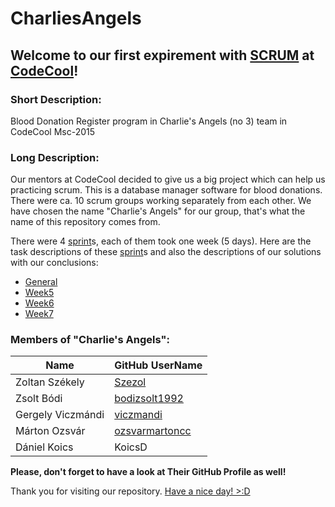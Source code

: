 # CharliesAngels
## Welcome to our first expirement with [SCRUM](https://en.wikipedia.org/wiki/Scrum_(software_development)) at [CodeCool](https://www.codecool.com/)!

### Short Description:
Blood Donation Register program in Charlie's Angels (no 3) team in CodeCool Msc-2015

### Long Description:

Our mentors at CodeCool decided to give us a big project which can help us practicing scrum. This is a database manager software for blood donations. There were ca. 10 scrum groups working separately from each other. We have chosen the name "Charlie's Angels" for our group, that's what the name of this repository comes from.

There were 4 [sprint](https://en.wikipedia.org/wiki/Sprint_(software_development))s, each of them took one week (5 days).
Here are the task descriptions of these [sprint](https://en.wikipedia.org/wiki/Sprint_(software_development))s and also the descriptions of our solutions with our conclusions:
* [General](TaskDescription/InitialOrder.md)
* [Week5](TaskDescription/OrdersWeek5.md)
* [Week6](TaskDescription/OrdersWeek6.md)
* [Week7](TaskDescription/OrdersWeek7.md)

### Members of "Charlie's Angels":
| Name			        | GitHub UserName
| ----			        | ----
| Zoltan Székely    | [Szezol](https://github.com/Szezol)
| Zsolt Bódi        | [bodizsolt1992](https://github.com/bodizsolt1992)
| Gergely Viczmándi	| [viczmandi](https://github.com/viczmandi)
| Márton Ozsvár		  | [ozsvarmartoncc](https://github.com/ozsvarmartoncc)
| Dániel Koics		  | KoicsD

**Please, don't forget to have a look at Their GitHub Profile as well!**

Thank you for visiting our repository. [Have a nice day! >:D](https://www.youtube.com/watch?v=uCg2BoKiuOM)
